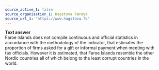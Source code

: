 ```yaml
---
source_active_1: false
source_organisation_1: Hagstova Føroya
source_url_1: "https://www.hagstova.fo"
---
```

<b>Text answer</b>  
Faroe Islands does not compile continuous and official statistics in accordance with the methodology of the indicator, that estimates the proportion of firms asked for a gift or informal payment when meeting with tax officials. However it is estimated, that Faroe Islands resemble the other Nordic countries all of which belong to the least corrupt countries in the world.
